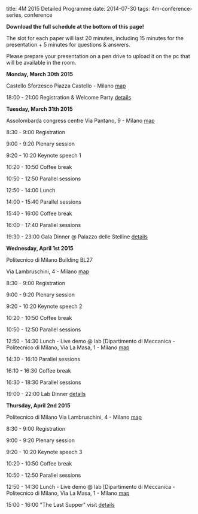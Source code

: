 title: 4M 2015 Detailed Programme
date: 2014-07-30
tags: 4m-conference-series, conference


**Download the full schedule at the bottom of this page!**

The slot for each paper will last 20 minutes, including 15 minutes for the presentation + 5 minutes for questions & answers. 

Please prepare your presentation on a pen drive to upload it on the pc that will be available in the room.



**Monday, March 30th 2015** 

 

Castello Sforzesco 
 Piazza Castello - Milano [map](https://www.google.it/maps/place/castello%2bsforzesco/@45.470476,9.179332,17z/data=!4m2!3m1!1s0x4786fcb60ea97b3d:0x6556dd66c472c29b)  

18:00 - 21:00  Registration & Welcome Party [details](/content/Social-Events.html) 


 


**Tuesday, March 31th 2015**

 

Assolombarda congress centre
 Via Pantano, 9 - Milano [map](https://www.google.it/maps/place/Assolombarda/@45.460147,9.191512,17z/data=!3m1!4b1!4m2!3m1!1s0x4786c6a856c9a087:0xef5e9f752a98eea5) 

 

8:30 - 9:00 Registration 


9:00 - 9:20  Plenary session  


9:20 - 10:20 Keynote speech 1 


10:20 - 10:50 Coffee break 


10:50 - 12:50 Parallel sessions  


12:50 - 14:00 Lunch 


14:00 - 15:40 Parallel sessions   


15:40 - 16:00 Coffee break  


16:00 - 17:40  Parallel sessions 


19:30 - 23:00 Gala Dinner @ Palazzo delle Stelline [details](/content/Social-Events.html)


 

 
 

**Wednesday, April 1st 2015** 

 

Politecnico di Milano Building BL27

 Via Lambruschini, 4 - Milano [map](https://www.google.it/maps/place/via%2braffaele%2blambruschini,%2b4,%2bpolitecnico%2bdi%2bmilano%2b-%2bcampus%2bbovisa%2bla%2bmasa,%2b20156%2bmilano/@45.5035415,9.1575816,17z/data=!3m1!4b1!4m2!3m1!1s0x4786c0fc70a7d957:0xf1dc1f2e3da73ddd) 

 


8:30 - 9:00 Registration 


9:00 - 9:20  Plenary session  


9:20 - 10:20 Keynote speech 2 


10:20 - 10:50 Coffee break 


10:50 - 12:50 Parallel sessions  


12:50 - 14:30 Lunch - Live demo @ lab [Dipartimento di Meccanica - Politecnico di Milano,  Via La Masa, 1 - Milano [map](https://www.google.it/maps/place/via%2bprivata%2bgiuseppe%2bla%2bmasa,%2b1,%2bpolitecnico%2bdi%2bmilano%2b-%2bcampus%2bbovisa%2bla%2bmasa,%2b20156%2bmilano/@45.5011678,9.1578202,17z/data=!3m1!4b1!4m2!3m1!1s0x4786c0fcff42344b:0xc987a43356071c37)


14:30 - 16:10 Parallel sessions   


16:10 - 16:30 Coffee break  


16:30 - 18:30  Parallel sessions 


19:00 - 22:00 Lab Dinner [details](/content/Social-Events.html)


 

 

 

**Thursday, April 2nd 2015** 

 

Politecnico di Milano
 Via Lambruschini, 4 - Milano [map](https://www.google.it/maps/place/via%2braffaele%2blambruschini,%2b4,%2bpolitecnico%2bdi%2bmilano%2b-%2bcampus%2bbovisa%2bla%2bmasa,%2b20156%2bmilano/@45.5035415,9.1575816,17z/data=!3m1!4b1!4m2!3m1!1s0x4786c0fc70a7d957:0xf1dc1f2e3da73ddd) 

 



8:30 - 9:00 Registration 


9:00 - 9:20  Plenary session  


9:20 - 10:20 Keynote speech 3 


10:20 - 10:50 Coffee break 


10:50 - 12:50 Parallel sessions  


12:50 - 14:30 Lunch - Live demo @ lab [Dipartimento di Meccanica - Politecnico di Milano,  Via La Masa, 1 - Milano [map](https://www.google.it/maps/place/via%2bprivata%2bgiuseppe%2bla%2bmasa,%2b1,%2bpolitecnico%2bdi%2bmilano%2b-%2bcampus%2bbovisa%2bla%2bmasa,%2b20156%2bmilano/@45.5011678,9.1578202,17z/data=!3m1!4b1!4m2!3m1!1s0x4786c0fcff42344b:0xc987a43356071c37)
 


15:00 - 16:00 "The Last Supper" visit [details](/content/Social-Events.html)



